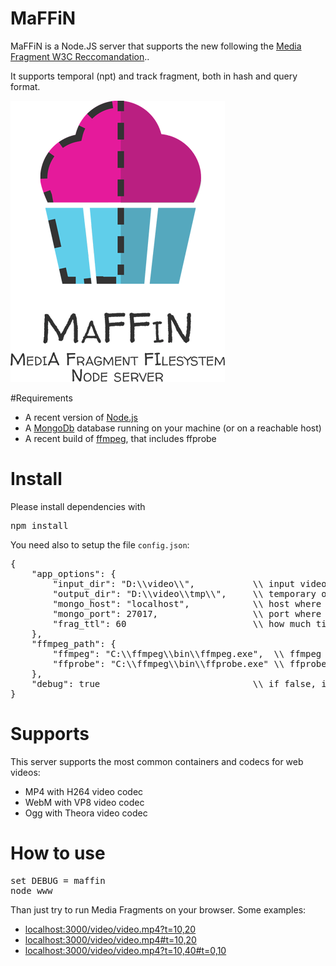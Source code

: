 MaFFiN
======

MaFFiN is a Node.JS server that supports the new  following the [Media Fragment W3C Reccomandation](http://www.w3.org/TR/media-frags/)..

It supports temporal (npt) and track fragment, both in hash and query format.

![MaFFiN is the acronym of MediA Fragment FIlesystem Node.JS server](https://github.com/pasqLisena/maffin/blob/master/public/images/maffin_logotipo.png)

#Requirements

* A recent version of [Node.js](http://www.nodejs.org/)
* A [MongoDb](https://www.mongodb.org/) database running on your machine (or on a reachable host)
* A recent build of [ffmpeg](https://ffmpeg.org/), that includes ffprobe


# Install

Please install dependencies with
<pre>npm install</pre>

You need also to setup the file <code>config.json</code>:
<pre>
{
    "app_options": {
        "input_dir": "D:\\video\\",           \\ input video path
        "output_dir": "D:\\video\\tmp\\",     \\ temporary output video path
        "mongo_host": "localhost",            \\ host where MongoDb is running
        "mongo_port": 27017,                  \\ port where MongoDb is running
        "frag_ttl": 60                        \\ how much time output video must be deleted after (in seconds)
    },
    "ffmpeg_path": {
        "ffmpeg": "C:\\ffmpeg\\bin\\ffmpeg.exe",  \\ ffmpeg build path
        "ffprobe": "C:\\ffmpeg\\bin\\ffprobe.exe" \\ ffprobe build path
    },
    "debug": true                             \\ if false, it hides some logs on Node.js console
}
</pre>


# Supports

This server supports the most common containers and codecs for web videos:
* MP4 with H264 video codec
* WebM with VP8 video codec
* Ogg with Theora video codec


# How to use

<pre>
set DEBUG = maffin
node www
</pre>

Than just try to run Media Fragments on your browser.
Some examples:
* [localhost:3000/video/video.mp4?t=10,20](localhost:3000/video/video.mp4?t=10,20)
* [localhost:3000/video/video.mp4#t=10,20](localhost:3000/video/video.mp4#t=10,20)
* [localhost:3000/video/video.mp4?t=10,40#t=0,10](localhost:3000/video/video.mp4?t=10,40#t=0,10)